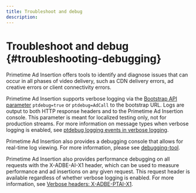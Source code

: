 ```yaml
---
title: Troubleshoot and debug
description: 
---
```


# Troubleshoot and debug {#troubleshooting-debugging}

Primetime Ad Insertion offers tools to identify and diagnose issues that can occur in all phases of video delivery, such as CDN delivery errors, ad creative errors or client connectivity errors.

Primetime Ad Insertion supports verbose logging via the [Bootstrap API parameter](/help/primetime-ad-insertion/technical-reference/bootstrap-api.md) `ptdebug=true` or `ptdebug=AdCall` to the bootstrap URL. Logs are output to both HTTP response headers and to the Primetime Ad Insertion console. This parameter is meant for localized testing only, not for production streams. For more information on message types when verbose logging is enabled, see [ptdebug logging events in verbose logging](verbose-logging.md#ptdebug-logging-events).

Primetime Ad Insertion also provides a debugging console that allows for real-time log viewing.  For more information, please see [debugging-tool](debugging-tool.md).

Primetime Ad Insertion also provides performance debugging on all requests with the X-ADBE-AI-X1 header, which can be used to measure performance and ad insertions on any given request. This request header is available regardless of whether verbose logging is enabled. For more information, see [Verbose headers: X-ADBE-PTAI-X1](debugging-headers.md).
